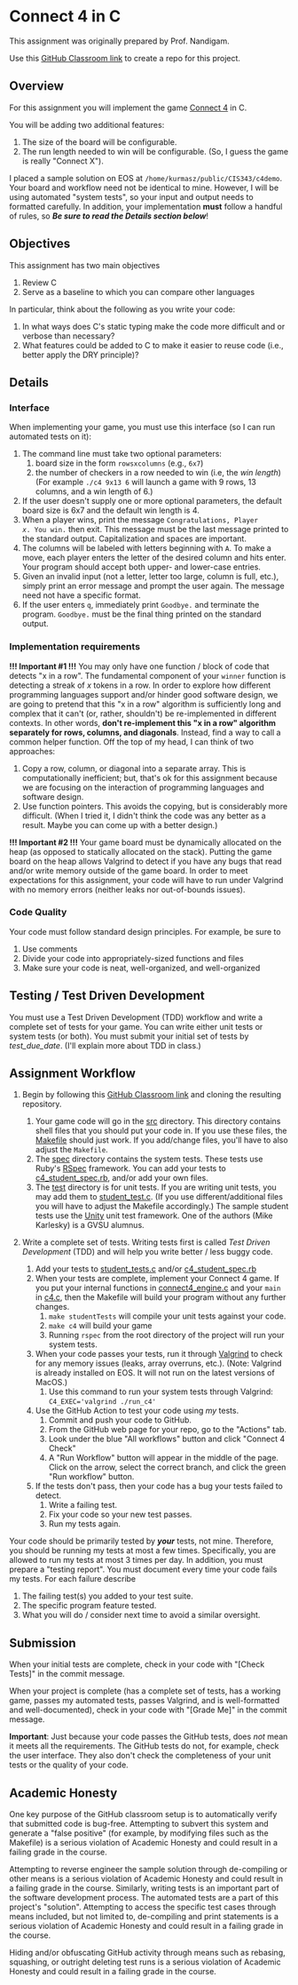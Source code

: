 # Connect 4 in C

This assignment was originally prepared by Prof. Nandigam.

Use this [GitHub Classroom link](https://classroom.github.com/a/mC2Nf2pv) to create a repo for this project.

## Overview

For this assignment you will implement the game [Connect 4](https://kevinshannon.dev/connect4) in C. 

You will be adding two additional features:
1. The size of the board will be configurable.
2. The run length needed to win will be configurable.  (So, I guess the game is really "Connect X").

I placed a sample solution on EOS at `/home/kurmasz/public/CIS343/c4demo`.  Your board and workflow need not be identical to mine.  However, I will be using automated "system tests", so your input and output needs to formatted carefully.  In addition, your implementation **must** follow a handful of rules, so **_Be sure to read the Details section below_**!

## Objectives

This assignment has two main objectives
1. Review C
2. Serve as a baseline to which you can compare other languages

In particular, think about the following as you write your code:
1. In what ways does C's static typing make the code more difficult and or verbose than necessary?
2. What features could be added to C to make it easier to reuse code (i.e., better apply the DRY principle)?

## Details

### Interface

When implementing your game, you must use this interface (so I can run automated tests on it):
1. The command line must take two optional parameters:
   1. board size in the form `rowsxcolumns` (e.g., `6x7`)
   2. the number of checkers in a row needed to win (i.e, the _win length_)
   (For example `./c4 9x13 6` will launch a game with 9 rows, 13 columns, and a win length of 6.)
2. If the user doesn't supply one or more optional parameters, the default board size is 6x7 and the default win length is 4.
3. When a player wins, print the message <code>Congratulations, Player <em>x</em>. You win.</code> then exit.
   This message must be the last message printed to the standard output.  Capitalization and spaces are important.
4. The columns will be labeled with letters beginning with `A`.  To make a move, each player enters the letter of the desired column and hits enter.  Your program should accept both upper- and lower-case entries.
5. Given an invalid input (not a letter, letter too large, column is full, etc.), simply print an error message and prompt the user again.  The message need not have a specific format.
6. If the user enters `q`, immediately print `Goodbye.` and terminate the program.  `Goodbye.` must be the final thing printed on the standard output.

### Implementation requirements

**!!! Important #1 !!!**  You may only have one function / block of code that detects "x in a row". The fundamental component of your `winner` function is detecting a streak of _x_ tokens in a row. In order to explore how different programming languages support and/or hinder good software design, we are going to pretend that this "x in a row" algorithm is sufficiently long and complex that it can't (or, rather, shouldn't) be re-implemented in different contexts.  In other words, **don't re-implement this "x in a row" algorithm separately for rows, columns, and diagonals**.  Instead, find a way to call a common helper function.  Off the top of my head, I can think of two approaches:  
   1. Copy a row, column, or diagonal into a separate array.  This is computationally inefficient; but, that's ok for this assignment because we are focusing on the interaction of programming languages and software design.
   2. Use function pointers.  This avoids the copying, but is considerably more difficult.  (When I tried it, I didn't think the code was any better as a result.  Maybe you can come up with a better design.)

**!!! Important #2 !!!** Your game board must be dynamically allocated on the heap (as opposed to statically allocated on the stack). Putting the game board on the heap allows Valgrind to detect if you have any bugs that read and/or write memory outside of the game board.  In order to meet expectations for this assignment, your code will have to run under Valgrind with no memory errors (neither leaks nor out-of-bounds issues).

### Code Quality

Your code must follow standard design principles.  For example, be sure to
   1. Use comments 
   2. Divide your code into appropriately-sized functions and files
   3. Make sure your code is neat, well-organized, and well-organized

## Testing / Test Driven Development

You must use a Test Driven Development (TDD) workflow and write a complete set of tests for your game. You can write either unit tests or system tests (or both). You must submit your initial set of tests by _test_due_date_.  (I'll explain more about TDD in class.)

## Assignment Workflow

1. Begin by following this [GitHub Classroom link](https://classroom.github.com/a/mC2Nf2pv) and cloning the resulting repository.
   1. Your game code will go in the [src](src) directory.  This directory contains shell files that you should put your code in.
      If you use these files, the [Makefile](Makefile) should just work.  If you add/change files, you'll have to also adjust the `Makefile`.
   2. The [spec](spec) directory contains the system tests. These tests use Ruby's [RSpec](https://rspec.info/) framework.  You can add your tests to [c4_student_spec.rb](spec/c4_student_spec.rb), and/or add your own files.
   3. The [test](test) directory is for unit tests. If you are writing 
     unit tests, you may add them to [student_test.c](test/student_test.c).  (If you use different/additional files you will have to adjust the Makefile accordingly.)  The sample student tests use the [Unity](https://github.com/ThrowTheSwitch/Unity) unit test framework. One of the authors (Mike Karlesky) is a GVSU alumnus.

   
2. Write a complete set of tests. Writing tests first is called _Test Driven Development_ (TDD) and will help you write better / less buggy code.  
   1. Add your tests to [student_tests.c](test/student_tests.c) and/or [c4_student_spec.rb](spec/c4_student_spec.rb)
   2. When your tests are complete, implement your Connect 4 game.  If you put your internal functions in [connect4_engine.c](src/connect4_engine.c) and your `main` in [c4.c](src/c4.c), then the Makefile will build your program without any further changes.
      1. `make studentTests` will compile your unit tests against your code.
      2. `make c4` will build your game
      3. Running `rspec` from the root directory of the project will run your system tests.
   4. When your code passes your tests, run it through [Valgrind](https://valgrind.org/) to check for any memory issues (leaks, array overruns, etc.).  (Note:  Valgrind is already installed on EOS.  It will not run on the latest versions of MacOS.)
      1. Use this command to run your system tests through Valgrind: `C4_EXEC='valgrind ./run_c4'`
   5. Use the GitHub Action to test your code using _my_ tests.
      1. Commit and push your code to GitHub.
      2. From the GitHub web page for your repo, go to the "Actions" tab. 
      3. Look under the blue "All workflows" button and click "Connect 4 Check"
      4. A "Run Workflow" button will appear in the middle of the page. Click on the arrow, select the correct branch, and click the green "Run workflow" button.
   7. If the tests don't pass, then your code has a bug your tests failed to detect.
         1. Write a failing test.
         2. Fix your code so your new test passes.
         3. Run my tests again. 

<span style='bgcolor: blue'> Your code should be primarily tested by _**your**_ tests, not mine.  Therefore, you should be running my tests at most a few times.  Specifically, you are allowed to run my tests at most 3 times per day.</span>  In addition, you must prepare a "testing report".  You must document every time your code fails my tests.  For each failure describe
   1. The failing test(s) you added to your test suite.
   2. The specific program feature tested.
   3. What you will do / consider next time to avoid a similar oversight.

## Submission

When your initial tests are complete, check in your code with "[Check Tests]" in the commit message.

When your project is complete (has a complete set of tests, has a working game, passes my automated tests, passes Valgrind, and is well-formatted and well-documented), 
check in your code with "[Grade Me]" in the commit message.

**Important**: Just because your code passes the GitHub tests, does _not_ mean it meets all the requirements. The GitHub tests do not, for example, check the user interface.  They also don't check the completeness of your unit tests or the quality of your code.

## Academic Honesty

One key purpose of the GitHub classroom setup is to automatically verify that submitted code is bug-free.  Attempting to subvert this system and generate a "false positive" (for example, by modifying files such as the Makefile) is a serious violation of Academic Honesty and could result in a failing grade in the course.

Attempting to reverse engineer the sample solution through de-compiling or other means is a serious violation of Academic Honesty and could result in a failing grade in the course.  Similarly, writing tests is an important part of the software development process. The automated tests are a part of this project's "solution".  Attempting to access the specific test cases through means included, but not limited to, de-compiling and print statements is a serious violation of Academic Honesty and could result in a failing grade in the course.

Hiding and/or obfuscating GitHub activity through means such as rebasing, squashing, or outright deleting test runs is a serious violation of Academic Honesty and could result in a failing grade in the course.